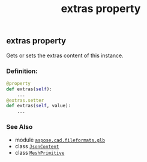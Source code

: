 ﻿---
title: extras property
second_title: Aspose.CAD for Python via .NET API References
description: 
type: docs
weight: 130
url: /python-net/aspose.cad.fileformats.glb/meshprimitive/extras/
is_root: false
---

## extras property


Gets or sets the extras content of this instance.
### Definition:
```python
@property
def extras(self):
    ...
@extras.setter
def extras(self, value):
    ...
```

### See Also
* module [`aspose.cad.fileformats.glb`](../../)
* class [`JsonContent`](/cad/python-net/aspose.cad.fileformats.glb.io/jsoncontent)
* class [`MeshPrimitive`](/cad/python-net/aspose.cad.fileformats.glb/meshprimitive)
